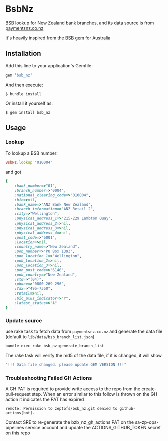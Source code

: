 # BsbNz

BSB lookup for New Zealand bank branches, and its data source is from [paymentsnz.co.nz](https://www.paymentsnz.co.nz/resources/industry-registers/bank-branch-register)

It's heavily inspired from the [BSB gem](https://github.com/zeptofs/bsb) for Australia

## Installation

Add this line to your application's Gemfile:

```ruby
gem 'bsb_nz'
```

And then execute:

    $ bundle install

Or install it yourself as:

    $ gem install bsb_nz

## Usage

### Lookup


To lookup a BSB number:

```ruby
BsbNz.lookup "010004"
```

and got

```ruby
{
    :bank_number=>"01",
    :branch_number=>"0004",
    :national_clearing_code=>"010004",
    :bic=>nil,
    :bank_name=>"ANZ Bank New Zealand",
    :branch_information=>"ANZ Retail 2",
    :city=>"Wellington",
    :physical_address_1=>"215-229 Lambton Quay",
    :physical_address_2=>nil,
    :physical_address_3=>nil,
    :physical_address_4=>nil,
    :post_code=>"6001",
    :location=>nil,
    :country_name=>"New Zealand",
    :pob_number=>"PO Box 1393",
    :pob_location_1=>"Wellington",
    :pob_location_2=>nil,
    :pob_location_3=>nil,
    :pob_post_code=>"6140",
    :pob_country=>"New Zealand",
    :std=>"(04)",
    :phone=>"0800 269 296",
    :fax=>"496-7360",
    :retail=>nil,
    :bic_plus_indicator=>"Y",
    :latest_status=>"A"
}
```

### Update source

use rake task to fetch data from `paymentsnz.co.nz` and generate the data file (default to `lib/data/bsb_branch_list.json`)

```bash
bundle exec rake bsb_nz:generate_branch_list
```

The rake task will verify the md5 of the data file, if it is changed, it will show
```bash
"!!! Data file changed. please update GEM VERSION !!!"
```

### Troubleshooting Failed GH Actions
A GH PAT is required to provide write access to the repo from the create-pull-request step.
When an error similar to this follow is thrown on the GH action it indicates the PAT has expired

```
remote: Permission to zeptofs/bsb_nz.git denied to github-actions[bot].
````

Contact SRE to re-generate the bzb_nz_gh_actions PAT on the sa-zp-ops-pipelines service account and update the ACTIONS_GITHUB_TOKEN secret on this repo
